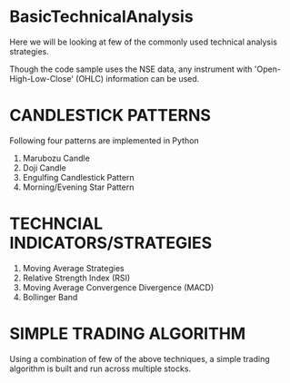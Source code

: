# BasicTechnicalAnalysis

Here we will be looking at few of the commonly used technical analysis strategies.

Though the code sample uses the NSE data, any instrument with 'Open-High-Low-Close' (OHLC) information can be used.

# CANDLESTICK PATTERNS
Following four patterns are implemented in Python
1. Marubozu Candle 
2. Doji Candle
3. Engulfing Candlestick Pattern
4. Morning/Evening Star Pattern

# TECHNCIAL INDICATORS/STRATEGIES
1. Moving Average Strategies
2. Relative Strength Index (RSI)
3. Moving Average Convergence Divergence (MACD)
4. Bollinger Band

# SIMPLE TRADING ALGORITHM
Using a combination of few of the above techniques, a simple trading algorithm is built and run across multiple stocks. 

